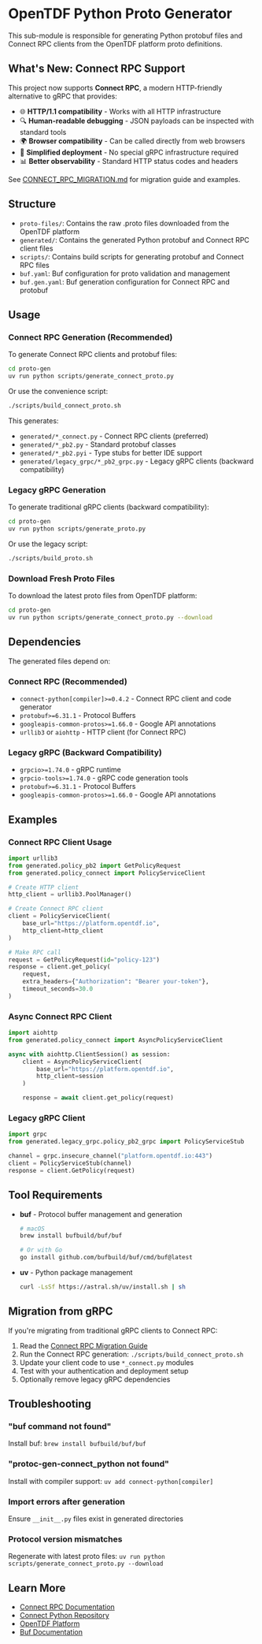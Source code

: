 # OpenTDF Python Proto Generator

This sub-module is responsible for generating Python protobuf files and Connect RPC clients from the OpenTDF platform proto definitions.

## What's New: Connect RPC Support

This project now supports **Connect RPC**, a modern HTTP-friendly alternative to gRPC that provides:

- 🌐 **HTTP/1.1 compatibility** - Works with all HTTP infrastructure
- 🔍 **Human-readable debugging** - JSON payloads can be inspected with standard tools
- 🌍 **Browser compatibility** - Can be called directly from web browsers
- 🚀 **Simplified deployment** - No special gRPC infrastructure required
- 📊 **Better observability** - Standard HTTP status codes and headers

See [CONNECT_RPC_MIGRATION.md](../CONNECT_RPC_MIGRATION.md) for migration guide and examples.

## Structure

- `proto-files/`: Contains the raw .proto files downloaded from the OpenTDF platform
- `generated/`: Contains the generated Python protobuf and Connect RPC client files
- `scripts/`: Contains build scripts for generating protobuf and Connect RPC files
- `buf.yaml`: Buf configuration for proto validation and management
- `buf.gen.yaml`: Buf generation configuration for Connect RPC and protobuf

## Usage

### Connect RPC Generation (Recommended)

To generate Connect RPC clients and protobuf files:

```bash
cd proto-gen
uv run python scripts/generate_connect_proto.py
```

Or use the convenience script:

```bash
./scripts/build_connect_proto.sh
```

This generates:
- `generated/*_connect.py` - Connect RPC clients (preferred)
- `generated/*_pb2.py` - Standard protobuf classes
- `generated/*_pb2.pyi` - Type stubs for better IDE support
- `generated/legacy_grpc/*_pb2_grpc.py` - Legacy gRPC clients (backward compatibility)

### Legacy gRPC Generation

To generate traditional gRPC clients (backward compatibility):

```bash
cd proto-gen
uv run python scripts/generate_proto.py
```

Or use the legacy script:

```bash
./scripts/build_proto.sh
```

### Download Fresh Proto Files

To download the latest proto files from OpenTDF platform:

```bash
cd proto-gen
uv run python scripts/generate_connect_proto.py --download
```

## Dependencies

The generated files depend on:

### Connect RPC (Recommended)
- `connect-python[compiler]>=0.4.2` - Connect RPC client and code generator
- `protobuf>=6.31.1` - Protocol Buffers
- `googleapis-common-protos>=1.66.0` - Google API annotations
- `urllib3` or `aiohttp` - HTTP client (for Connect RPC)

### Legacy gRPC (Backward Compatibility)
- `grpcio>=1.74.0` - gRPC runtime
- `grpcio-tools>=1.74.0` - gRPC code generation tools
- `protobuf>=6.31.1` - Protocol Buffers
- `googleapis-common-protos>=1.66.0` - Google API annotations

## Examples

### Connect RPC Client Usage

```python
import urllib3
from generated.policy_pb2 import GetPolicyRequest
from generated.policy_connect import PolicyServiceClient

# Create HTTP client
http_client = urllib3.PoolManager()

# Create Connect RPC client
client = PolicyServiceClient(
    base_url="https://platform.opentdf.io",
    http_client=http_client
)

# Make RPC call
request = GetPolicyRequest(id="policy-123")
response = client.get_policy(
    request,
    extra_headers={"Authorization": "Bearer your-token"},
    timeout_seconds=30.0
)
```

### Async Connect RPC Client

```python
import aiohttp
from generated.policy_connect import AsyncPolicyServiceClient

async with aiohttp.ClientSession() as session:
    client = AsyncPolicyServiceClient(
        base_url="https://platform.opentdf.io",
        http_client=session
    )

    response = await client.get_policy(request)
```

### Legacy gRPC Client

```python
import grpc
from generated.legacy_grpc.policy_pb2_grpc import PolicyServiceStub

channel = grpc.insecure_channel("platform.opentdf.io:443")
client = PolicyServiceStub(channel)
response = client.GetPolicy(request)
```

## Tool Requirements

- **buf** - Protocol buffer management and generation
  ```bash
  # macOS
  brew install bufbuild/buf/buf

  # Or with Go
  go install github.com/bufbuild/buf/cmd/buf@latest
  ```

- **uv** - Python package management
  ```bash
  curl -LsSf https://astral.sh/uv/install.sh | sh
  ```

## Migration from gRPC

If you're migrating from traditional gRPC clients to Connect RPC:

1. Read the [Connect RPC Migration Guide](../CONNECT_RPC_MIGRATION.md)
2. Run the Connect RPC generation: `./scripts/build_connect_proto.sh`
3. Update your client code to use `*_connect.py` modules
4. Test with your authentication and deployment setup
5. Optionally remove legacy gRPC dependencies

## Troubleshooting

### "buf command not found"
Install buf: `brew install bufbuild/buf/buf`

### "protoc-gen-connect_python not found"
Install with compiler support: `uv add connect-python[compiler]`

### Import errors after generation
Ensure `__init__.py` files exist in generated directories

### Protocol version mismatches
Regenerate with latest proto files: `uv run python scripts/generate_connect_proto.py --download`

## Learn More

- [Connect RPC Documentation](https://connectrpc.com/docs/)
- [Connect Python Repository](https://github.com/connectrpc/connect-python)
- [OpenTDF Platform](https://github.com/opentdf/platform)
- [Buf Documentation](https://buf.build/docs/)
